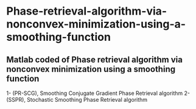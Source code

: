# Phase-retrieval-algorithm-via-nonconvex-minimization-using-a-smoothing-function
## Matlab coded of Phase retrieval algorithm via nonconvex minimization using a smoothing function
1- (PR-SCG), Smoothing Conjugate Gradient Phase Retrieval algorithm
2- (SSPR), Stochastic Smoothing Phase Retrieval algorithm
